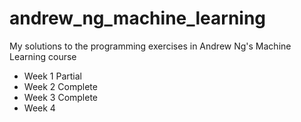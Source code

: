 # andrew_ng_machine_learning
My solutions to the programming exercises in Andrew Ng's Machine Learning course

- Week 1 Partial
- Week 2 Complete
- Week 3 Complete
- Week 4 

